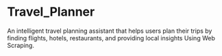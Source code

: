 # Travel_Planner
An intelligent travel planning assistant that helps users plan their trips by finding flights, hotels, restaurants, and providing local insights Using Web Scraping.
